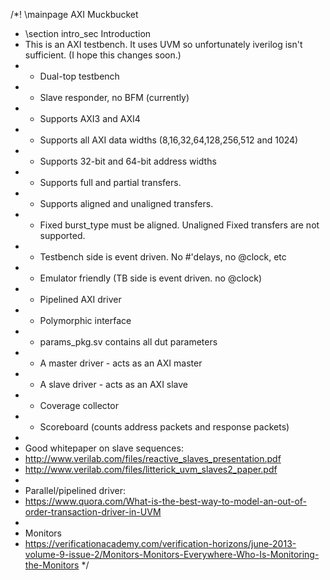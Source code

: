 /*! \mainpage AXI Muckbucket
 * \section intro_sec Introduction
 * This is an AXI testbench. It uses UVM so unfortunately iverilog isn't sufficient. (I hope this changes soon.)
 * - Dual-top testbench
 * - Slave responder, no BFM (currently)
 * - Supports AXI3 and AXI4
 * - Supports all AXI data widths (8,16,32,64,128,256,512 and 1024)
 * - Supports 32-bit and 64-bit address widths
 * - Supports full and partial transfers.
 * - Supports aligned and unaligned transfers.
 * - Fixed burst_type must be aligned. Unaligned Fixed transfers are not supported.
 * - Testbench side is event driven.  No #'delays, no @clock, etc
 * - Emulator friendly (TB side is event driven. no @clock)
 * - Pipelined AXI driver
 * - Polymorphic interface
 * - params_pkg.sv contains all dut parameters
 * - A master driver - acts as an AXI master
 * - A slave driver  - acts as an AXI slave
 * - Coverage collector
 * - Scoreboard (counts address packets and response packets)
 *
 * Good whitepaper on slave sequences:
 * http://www.verilab.com/files/reactive_slaves_presentation.pdf
 * http://www.verilab.com/files/litterick_uvm_slaves2_paper.pdf
 *
 * Parallel/pipelined driver:
 * https://www.quora.com/What-is-the-best-way-to-model-an-out-of-order-transaction-driver-in-UVM
 *
 * Monitors
 * https://verificationacademy.com/verification-horizons/june-2013-volume-9-issue-2/Monitors-Monitors-Everywhere-Who-Is-Monitoring-the-Monitors
 */

